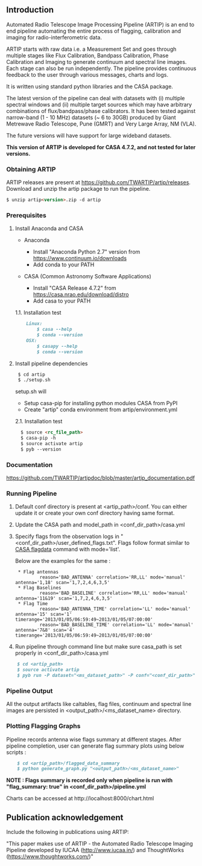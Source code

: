 ## Introduction

Automated Radio Telescope Image Processing Pipeline (ARTIP) is an end to end pipeline automating the entire process of flagging, calibration and imaging for radio-interferometric data.

ARTIP starts with raw data i.e. a Measurement Set and goes through multiple stages like Flux Calibration, Bandpass Calibration, Phase Calibration and Imaging to generate continuum and spectral line images. Each stage can also be run independently. The pipeline provides continuous feedback to the user through various messages, charts and logs.

It is written using standard python libraries and the CASA package.  

The latest version of the pipeline can deal with datasets with (i) multiple spectral windows and (ii) multiple target sources which may have arbitrary combinations of flux/bandpass/phase calibrators.  It has been tested against narrow-band (1 - 10 MHz) datasets (~ 6 to 30GB) produced by Giant Metrewave Radio Telescope, Pune (GMRT) and Very Large Array, NM (VLA). 

The future versions will have support for large wideband datasets.

**This version of ARTIP is developed for CASA 4.7.2, and not tested for later versions.**
### Obtaining ARTIP
ARTIP releases are present at https://github.com/TWARTIP/artip/releases. Download and unzip the artip package to run the pipeline.
 ```markdown
 $ unzip artip<version>.zip -d artip
 ```
### Prerequisites
1. Install Anaconda and CASA

    * Anaconda
        * Install "Anaconda Python 2.7" version from https://www.continuum.io/downloads
        * Add conda to your PATH

    * CASA (Common Astronomy Software Applications)
        * Install "CASA Release 4.7.2" from https://casa.nrao.edu/download/distro
        * Add casa to your PATH

     1.1. Installation test
    ```markdown
        Linux:
            $ casa --help
            $ conda --version
        OSX:
            $ casapy --help
            $ conda --version
    ```     
2. Install pipeline dependencies
   ```markdown
    $ cd artip
    $ ./setup.sh
   ```
    setup.sh will
    
      * Setup casa-pip for installing python modules CASA from PyPI
      * Create "artip" conda environment from artip/environment.yml  
    
    2.1. Installation test            
      ```markdown
        $ source <rc_file_path>
        $ casa-pip -h
        $ source activate artip
        $ pyb --version
      ```
### Documentation
https://github.com/TWARTIP/artipdoc/blob/master/artip_documentation.pdf

### Running Pipeline
1. Default conf directory is present at <artip_path>/conf. You can either update it or create your own conf directory having same format.
2. Update the CASA path and model_path in <conf_dir_path>/casa.yml
3. Specify flags from the observation logs in "<conf_dir_path>/user_defined_flags.txt".
    Flags follow format similar to [CASA flagdata](https://casa.nrao.edu/docs/taskref/flagdata-task.html) command with mode='list'.
   
   Below are the examples for the same :
      
        * Flag antennas
                reason='BAD_ANTENNA' correlation='RR,LL' mode='manual' antenna='1,18' scan='1,7,2,4,6,3,5'
        * Flag Baselines
                reason='BAD_BASELINE' correlation='RR,LL' mode='manual' antenna='11&19' scan='1,7,2,4,6,3,5'   
        * Flag Time
                reason='BAD_ANTENNA_TIME' correlation='LL' mode='manual' antenna='15' scan='1' timerange='2013/01/05/06:59:49~2013/01/05/07:00:00'
                reason='BAD_BASELINE_TIME' correlation='LL' mode='manual' antenna='7&8' scan='4' timerange='2013/01/05/06:59:49~2013/01/05/07:00:00'
    
4. Run pipeline through command line but make sure casa_path is set properly in <conf_dir_path>/casa.yml    
```markdown    
    $ cd <artip_path>
    $ source activate artip
    $ pyb run -P dataset="<ms_dataset_path>" -P conf="<conf_dir_path>" -P output="<output_dir>"
```   

### Pipeline Output
All the output artifacts like caltables, flag files, continuum and spectral line images are persisted in <output_path>/<ms_dataset_name> directory.

### Plotting Flagging Graphs
Pipeline records antenna wise flags summary at different stages. After pipeline completion, user can generate flag summary plots using below scripts :
```markdown
    $ cd <artip_path>/flagged_data_summary
    $ python generate_graph.py "<output_path>/<ms_dataset_name>"  
```
**NOTE : Flags summary is recorded only when pipeline is run with "flag_summary: true" in <conf_dir_path>/pipeline.yml**

Charts can be accessed at http://localhost:8000/chart.html

## Publication acknowledgement
Include the following in publications using ARTIP:

"This paper makes use of ARTIP - the Automated Radio Telescope Imaging Pipeline developed by IUCAA (http://www.iucaa.in/) and ThoughtWorks (https://www.thoughtworks.com/)"

